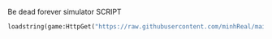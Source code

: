 Be dead forever simulator SCRIPT
``` py
loadstring(game:HttpGet("https://raw.githubusercontent.com/minhReal/mainS/refs/heads/main/Script/BDFS_NewUi.lua"))()
``` 
